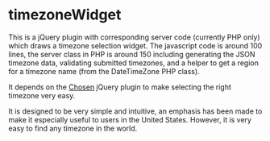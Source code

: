 # timezoneWidget
This is a jQuery plugin with corresponding server code (currently PHP only) which draws a timezone selection widget. The javascript code is around 100 lines, the server class in PHP is around 150 including generating the JSON timezone data, validating submitted timezones, and a helper to get a region for a timezone name (from the DateTimeZone PHP class). 

It depends on the [Chosen](https://harvesthq.github.io/chosen/ "Chosen jQuery autocomplete plugin") jQuery plugin to make selecting the right timezone very easy.

It is designed to be very simple and intuitive, an emphasis has been made to make it especially useful to users in the United States. However, it is very easy to find any timezone in the world.